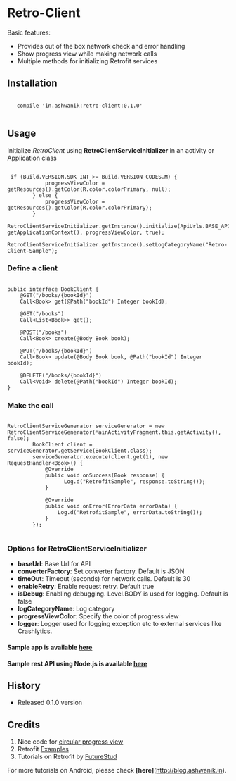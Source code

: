 # Retro-Client

Basic features:

 * Provides out of the box network check and error handling
 * Show progress view while making network calls
 * Multiple methods for initializing Retrofit services
 

## Installation

```

   compile 'in.ashwanik:retro-client:0.1.0'
   
```

## Usage
Initialize *RetroClient* using **RetroClientServiceInitializer** in an activity or Application class

```

 if (Build.VERSION.SDK_INT >= Build.VERSION_CODES.M) {
            progressViewColor = getResources().getColor(R.color.colorPrimary, null);
        } else {
            progressViewColor = getResources().getColor(R.color.colorPrimary);
        }
        RetroClientServiceInitializer.getInstance().initialize(ApiUrls.BASE_API_URL, getApplicationContext(), progressViewColor, true);
        RetroClientServiceInitializer.getInstance().setLogCategoryName("Retro-Client-Sample");

```

### Define a client

```

public interface BookClient {
    @GET("/books/{bookId}")
    Call<Book> get(@Path("bookId") Integer bookId);

    @GET("/books")
    Call<List<Book>> get();

    @POST("/books")
    Call<Book> create(@Body Book book);

    @PUT("/books/{bookId}")
    Call<Book> update(@Body Book book, @Path("bookId") Integer bookId);

    @DELETE("/books/{bookId}")
    Call<Void> delete(@Path("bookId") Integer bookId);
}

```
### Make the call

```

RetroClientServiceGenerator serviceGenerator = new RetroClientServiceGenerator(MainActivityFragment.this.getActivity(), false);
        BookClient client = serviceGenerator.getService(BookClient.class);
        serviceGenerator.execute(client.get(1), new RequestHandler<Book>() {
            @Override
            public void onSuccess(Book response) {
                  Log.d("RetrofitSample", response.toString());
            }

            @Override
            public void onError(ErrorData errorData) {
                Log.d("RetrofitSample", errorData.toString());
            }
        });
        
```

### Options for **RetroClientServiceInitializer**
* **baseUrl**: Base Url for API
* **converterFactory**: Set converter factory. Default is JSON
* **timeOut**: Timeout (seconds) for network calls. Default is 30
* **enableRetry**: Enable request retry. Default true
* **isDebug**: Enabling debugging. Level.BODY is used for logging. Default is false
* **logCategoryName**: Log category 
* **progressViewColor**: Specify the color of progress view 
* **logger**: Logger used for logging exception etc to external services like Crashlytics.

#### Sample app is available [here](https://github.com/ashwanikumar04/retroclient/tree/master/android)
#### Sample rest API using Node.js is available [here](https://github.com/ashwanikumar04/retroclient/tree/master/api)

## History
- Released 0.1.0 version


## Credits
1. Nice code for [circular progress view](https://gist.github.com/dmide/7506c7d9614eed90805d)  
2. Retrofit [Examples](https://github.com/square/retrofit/tree/master/samples)
3. Tutorials on Retrofit by [FutureStud](https://futurestud.io/blog/retrofit-getting-started-and-android-client)




For more tutorials on Android, please check **[here]**(http://blog.ashwanik.in).